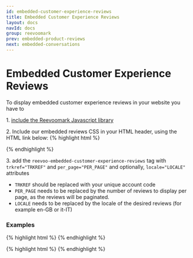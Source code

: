 ```yaml
---
id: embedded-customer-experience-reviews
title: Embedded Customer Experience Reviews
layout: docs
navId: docs
group: reevoomark
prev: embedded-product-reviews
next: embedded-conversations
---
```


# Embedded Customer Experience Reviews

To display embedded customer experience reviews in your website you have to

1\. [include the Reevoomark Javascript library](../javascript-library)


2\. Include our embedded reviews CSS in your HTML header, using the HTML link below:
{% highlight html %}
  <link rel="stylesheet" href="//mark.reevoo.com/assets/embedded_reviews.css" type="text/css" />
{% endhighlight %}


3\. add the `reevoo-embedded-customer-experience-reviews` tag with `trkref="TRKREF"` and `per_page="PER_PAGE"` and optionally, `locale="LOCALE"` attributes

* `TRKREF` should be replaced with your unique account code
* `PER_PAGE` needs to be replaced by the number of reviews to display per page, as the reviews will be paginated.
* `LOCALE` needs to be replaced by the locale of the desired reviews (for example en-GB or it-IT)

### Examples

{% highlight html %}
<reevoo-embedded-customer-experience-reviews  trkref="TRKREF" per-page="10"></reevoo-embedded-customer-experience-reviews>
{% endhighlight %}


{% highlight html %}
<reevoo-embedded-customer-experience-reviews  trkref="TRKREF" per-page="10" locale="en-GB"></reevoo-embedded-customer-experience-reviews>
{% endhighlight %}
